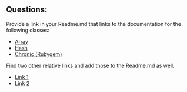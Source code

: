 ##  Questions:

Provide a link in your Readme.md that links to the documentation for the following classes:

*  [Array](http://www.tutorialspoint.com/ruby/ruby_arrays.htm)
*  [Hash](http://docs.ruby-lang.org/en/2.0.0/Hash.html)
*  [Chronic (Rubygem)](http://chronic.rubyforge.org)

Find two other relative links and add those to the Readme.md as well.

*  [Link 1](https://www.codecademy.com/courses/ruby-beginner-en-F3loB/0/1?curriculum_id=5059f8619189a5000201fbcb)
*  [Link 2](https://www.sitepoint.com/guide-ruby-collections-ii-hashes-sets-ranges/)

